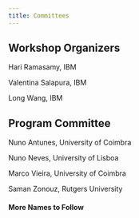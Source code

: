 ```yaml
---
title: Committees
---
```


## Workshop Organizers

Hari Ramasamy, IBM

Valentina Salapura, IBM

Long Wang, IBM


## Program Committee

Nuno Antunes, University of Coimbra

Nuno Neves, University of Lisboa

Marco Vieira, University of Coimbra

Saman Zonouz, Rutgers University

#### More Names to Follow

